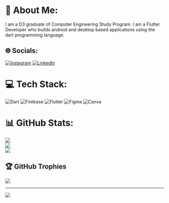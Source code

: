 # 💫 About Me:
I am a D3 graduate of Computer Engineering Study Program. I am a Flutter Developer who builds android and desktop based applications using the dart programming language.


## 🌐 Socials:
[![Instagram](https://img.shields.io/badge/Instagram-%23E4405F.svg?logo=Instagram&logoColor=white)](https://instagram.com/mhmmd.adipur) [![LinkedIn](https://img.shields.io/badge/LinkedIn-%230077B5.svg?logo=linkedin&logoColor=white)](https://linkedin.com/in/muhammad-adi-p-5a4962127/) 

# 💻 Tech Stack:
![Dart](https://img.shields.io/badge/dart-%230175C2.svg?style=for-the-badge&logo=dart&logoColor=white) ![Firebase](https://img.shields.io/badge/firebase-%23039BE5.svg?style=for-the-badge&logo=firebase) ![Flutter](https://img.shields.io/badge/Flutter-%2302569B.svg?style=for-the-badge&logo=Flutter&logoColor=white) 	![Figma](https://img.shields.io/badge/figma-%23F24E1E.svg?style=for-the-badge&logo=figma&logoColor=white) ![Canva](https://img.shields.io/badge/Canva-%2300C4CC.svg?style=for-the-badge&logo=Canva&logoColor=white)
# 📊 GitHub Stats:
![](https://github-readme-stats.vercel.app/api?username=mhmmdadipur&theme=tokyonight&hide_border=false&include_all_commits=true&count_private=true)<br/>
![](https://github-readme-streak-stats.herokuapp.com/?user=mhmmdadipur&theme=tokyonight&hide_border=false)<br/>
![](https://github-readme-stats.vercel.app/api/top-langs/?username=mhmmdadipur&theme=tokyonight&hide_border=false&include_all_commits=true&count_private=true&layout=compact)

## 🏆 GitHub Trophies
![](https://github-profile-trophy.vercel.app/?username=mhmmdadipur&theme=radical&no-frame=false&no-bg=true&margin-w=4)

---
[![](https://visitcount.itsvg.in/api?id=mhmmdadipur&icon=0&color=1)](https://visitcount.itsvg.in)

<!-- Proudly created with GPRM ( https://gprm.itsvg.in ) -->

